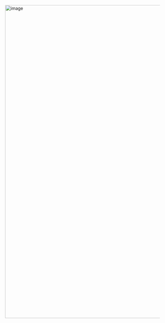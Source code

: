 <img width="642" height="1019" alt="image" src="https://github.com/user-attachments/assets/335bdb24-5a3a-4ac2-8e5c-cfb2afc91432" />
